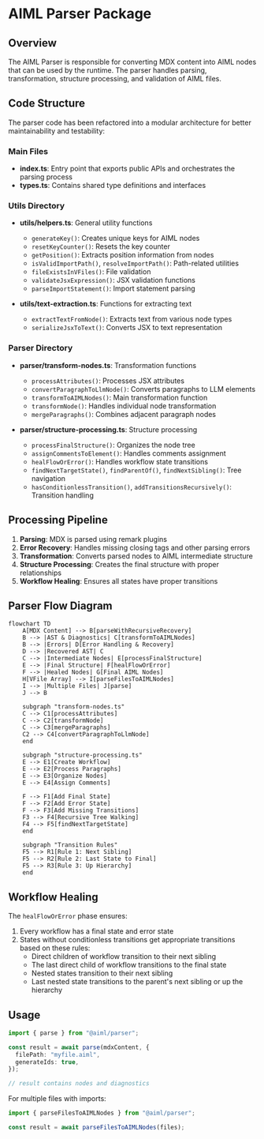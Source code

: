 # AIML Parser Package

## Overview

The AIML Parser is responsible for converting MDX content into AIML nodes that can be used by the runtime. The parser handles parsing, transformation, structure processing, and validation of AIML files.

## Code Structure

The parser code has been refactored into a modular architecture for better maintainability and testability:

### Main Files

- **index.ts**: Entry point that exports public APIs and orchestrates the parsing process
- **types.ts**: Contains shared type definitions and interfaces

### Utils Directory

- **utils/helpers.ts**: General utility functions

  - `generateKey()`: Creates unique keys for AIML nodes
  - `resetKeyCounter()`: Resets the key counter
  - `getPosition()`: Extracts position information from nodes
  - `isValidImportPath()`, `resolveImportPath()`: Path-related utilities
  - `fileExistsInVFiles()`: File validation
  - `validateJsxExpression()`: JSX validation functions
  - `parseImportStatement()`: Import statement parsing

- **utils/text-extraction.ts**: Functions for extracting text
  - `extractTextFromNode()`: Extracts text from various node types
  - `serializeJsxToText()`: Converts JSX to text representation

### Parser Directory

- **parser/transform-nodes.ts**: Transformation functions

  - `processAttributes()`: Processes JSX attributes
  - `convertParagraphToLlmNode()`: Converts paragraphs to LLM elements
  - `transformToAIMLNodes()`: Main transformation function
  - `transformNode()`: Handles individual node transformation
  - `mergeParagraphs()`: Combines adjacent paragraph nodes

- **parser/structure-processing.ts**: Structure processing

  - `processFinalStructure()`: Organizes the node tree
  - `assignCommentsToElement()`: Handles comments assignment
  - `healFlowOrError()`: Handles workflow state transitions
  - `findNextTargetState()`, `findParentOf()`, `findNextSibling()`: Tree navigation
  - `hasConditionlessTransition()`, `addTransitionsRecursively()`: Transition handling

## Processing Pipeline

1. **Parsing**: MDX is parsed using remark plugins
2. **Error Recovery**: Handles missing closing tags and other parsing errors
3. **Transformation**: Converts parsed nodes to AIML intermediate structure
4. **Structure Processing**: Creates the final structure with proper relationships
5. **Workflow Healing**: Ensures all states have proper transitions

## Parser Flow Diagram

```mermaid
flowchart TD
    A[MDX Content] --> B[parseWithRecursiveRecovery]
    B --> |AST & Diagnostics| C[transformToAIMLNodes]
    B --> |Errors| D[Error Handling & Recovery]
    D --> |Recovered AST| C
    C --> |Intermediate Nodes| E[processFinalStructure]
    E --> |Final Structure| F[healFlowOrError]
    F --> |Healed Nodes| G[Final AIML Nodes]
    H[VFile Array] --> I[parseFilesToAIMLNodes]
    I --> |Multiple Files| J[parse]
    J --> B

    subgraph "transform-nodes.ts"
    C --> C1[processAttributes]
    C --> C2[transformNode]
    C --> C3[mergeParagraphs]
    C2 --> C4[convertParagraphToLlmNode]
    end

    subgraph "structure-processing.ts"
    E --> E1[Create Workflow]
    E --> E2[Process Paragraphs]
    E --> E3[Organize Nodes]
    E --> E4[Assign Comments]

    F --> F1[Add Final State]
    F --> F2[Add Error State]
    F --> F3[Add Missing Transitions]
    F3 --> F4[Recursive Tree Walking]
    F4 --> F5[findNextTargetState]
    end

    subgraph "Transition Rules"
    F5 --> R1[Rule 1: Next Sibling]
    F5 --> R2[Rule 2: Last State to Final]
    F5 --> R3[Rule 3: Up Hierarchy]
    end
```

## Workflow Healing

The `healFlowOrError` phase ensures:

1. Every workflow has a final state and error state
2. States without conditionless transitions get appropriate transitions based on these rules:
   - Direct children of workflow transition to their next sibling
   - The last direct child of workflow transitions to the final state
   - Nested states transition to their next sibling
   - Last nested state transitions to the parent's next sibling or up the hierarchy

## Usage

```typescript
import { parse } from "@aiml/parser";

const result = await parse(mdxContent, {
  filePath: "myfile.aiml",
  generateIds: true,
});

// result contains nodes and diagnostics
```

For multiple files with imports:

```typescript
import { parseFilesToAIMLNodes } from "@aiml/parser";

const result = await parseFilesToAIMLNodes(files);
```
